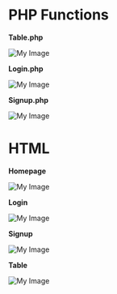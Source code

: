 # PHP Functions #

**Table.php**

![My Image](Table.png)

**Login.php**

![My Image](Login.png)

**Signup.php**

![My Image](Signup.png)

# HTML #

**Homepage**

![My Image](homepage.png)

**Login**

![My Image](login-html.png)

**Signup**

![My Image](signup-html.png)

**Table**

![My Image](TableHTML.png)